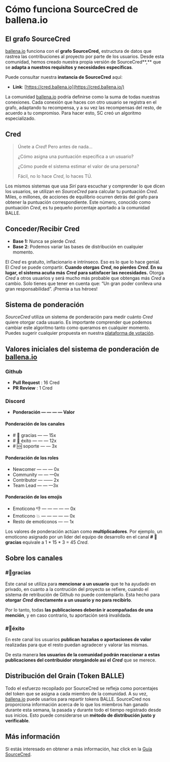 # Cómo funciona SourceCred de ballena.io

## El grafo SourceCred <a id="29f6"></a>

[ballena.io](https://ballena.io/) funciona con el **grafo SourceCred,** estructura de datos que rastrea las contribuciones al proyecto por parte de los usuarios. Desde esta comunidad, hemos creado nuestra propia versión de SourceCred**,** que se **adapta a nuestros requisitos y necesidades específicas**.

Puede consultar nuestra **instancia de SourceCred** aquí:

* **Link**: [https://cred.ballena.io](https://cred.ballena.io/)

La comunidad [ballena.io](https://ballena.io/) podría definirse como la suma de todas nuestras conexiones. Cada conexión que haces con otro usuario se registra en el grafo, adaptando tu recompensa, y a su vez las recompensas del resto, de acuerdo a tu compromiso. Para hacer esto, SC creó un algoritmo especializado.

## Cred <a id="7e0e"></a>

> Únete a _Cred_! Pero antes de nada…
>
> ¿Cómo asigna una puntuación específica a un usuario?
>
> ¿Cómo puede el sistema estimar el valor de una persona?
>
> Fácil, no lo hace _Cred_, lo haces TÚ.

Los mismos sistemas que usa _Siri_ para escuchar y comprender lo que dicen los usuarios, se utilizan en _SourceCred_ para calcular tu puntuación _Cred_. Miles, o millones, de acciones de equilibrio ocurren detrás del grafo para obtener la puntuación correspondiente. Este número, conocido como puntuación _Cred_, es tu pequeño porcentaje aportado a la comunidad BALLE.

## Conceder/Recibir Cred <a id="7652"></a>

* **Base 1:** Nunca se pierde _Cred_.
* **Base 2**: Podemos variar las bases de distribución en cualquier momento.

El _Cred_ es gratuito, inflacionario e intrínseco. Eso es lo que lo hace genial. El _Cred_ se puede compartir. **Cuando otorgas** _**Cred**_**, no pierdes** _**Cred**_**. En su lugar, el sistema acuña más** _**Cred**_ **para satisfacer las necesidades.** Otorga _Cred_ a otros usuarios y será mucho más probable que obtengas más _Cred_ a cambio. Solo tienes que tener en cuenta que: “Un gran poder conlleva una gran responsabilidad”. ¡Premia a tus héroes!

## Sistema de ponderación <a id="6a74"></a>

_SourceCred_ utiliza un sistema de ponderación para medir cuánto _Cred_ quiere otorgar cada usuario. Es importante comprender que podemos cambiar este algoritmo tanto como queramos en cualquier momento. Puedes sugerir cualquier propuesta en nuestra [plataforma de votación](https://vote.ballena.io/#/).

## Valores iniciales del sistema de ponderación de [ballena.io](https://ballena.io/) <a id="0117"></a>

### Github

* **Pull Request** : 16 Cred
* **PR Review** : 1 Cred

### Discord

* **Ponderación — — — — Valor**

#### Ponderación de los canales

* \# 💙 gracias — — 15x
* \# 🎉 éxito — — — 12x
* \# 🆘 soporte — — 3x

#### Ponderación de los roles

* Newcomer — — — 0x
* Community — — —0x
* Contributor — —— 2x
* Team Lead — — —3x

#### Ponderación de los emojis

* Emoticono 👎 — — — — — 0x
* Emoticono 💥 — — — — — 0x
* Resto de emoticonos — — 1x

Los valores de ponderación actúan como **multiplicadores**. Por ejemplo, un emoticono asignado por un líder del equipo de desarrollo en el canal **\# 💙 gracias** equivale a 1 \* 15 \* 3 = 45 _Cred_.

## Sobre los canales <a id="aa97"></a>

### \#💙gracias <a id="baed"></a>

Este canal se utiliza para **mencionar a un usuario** que te ha ayudado en privado, en cuanto a la contrución del proyecto se refiere, cuando el sistema de retribución de Github no puede contemplarlo. Esta hecho para **otorgar** _**Cred**_ **directamente a un usuario y no para recibirlo**.

Por lo tanto, todas **las publicaciones deberán ir acompañadas de una mención**, y en caso contrario, tu aportación será invalidada.



### \#🎉éxito <a id="d98d"></a>

En este canal los usuarios **publican hazañas o aportaciones de valor** realizadas para que el resto puedan agradecer y valorar las mismas.

De esta manera **los usuarios de la comunidad podrán reaccionar a estas publicaciones del contribuidor otorgándole así el** _**Cred**_ que se merece.

## Distribución del Grain \(Token BALLE\) <a id="0679"></a>

Todo el esfuerzo recopilado por SourceCred se refleja como porcentajes del token que se asigna a cada miembro de la comunidad. A su vez, [ballena.io](https://ballena.io/) puede usarlos para repartir tokens BALLE. SourceCred nos proporciona información acerca de lo que los miembros han ganado durante esta semana, la pasada y durante todo el tiempo registrado desde sus inicios. Esto puede considerarse un **método de distribución justo y verificable**.

## Más información <a id="e70d"></a>

Si estás interesado en obtener a más información, haz click en la [Guía SourceCred](https://sourcecred.io/docs/beta/cred/).


